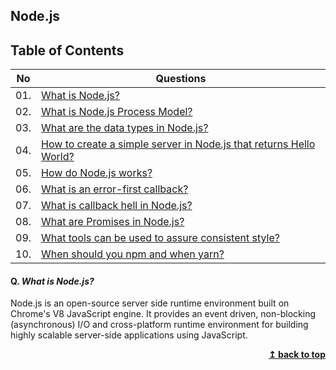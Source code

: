 ## Node.js 

## Table of Contents

|  No  |  Questions       |
|------|------------------|
| 01. |[What is Node.js?](#q-what-is-nodejs)|
| 02. |[What is Node.js Process Model?](#q-what-is-nodejs-process-model)|
| 03. |[What are the data types in Node.js?](#q-what-are-the-data-types-in-nodejs)|
| 04. |[How to create a simple server in Node.js that returns Hello World?](#q-how-to-create-a-simple-server-in-nodejs-that-returns-hello-world)|
| 05. |[How do Node.js works?](#q-how-do-nodejs-works)|
| 06. |[What is an error-first callback?](#q-what-is-an-error-first-callback)|
| 07. |[What is callback hell in Node.js?](#q-what-is-callback-hell-in-nodejs)|
| 08. |[What are Promises in Node.js?](#q-what-are-promises-in-nodejs)|
| 09. |[What tools can be used to assure consistent style?](#q-what-tools-can-be-used-to-assure-consistent-style)|
| 10. |[When should you npm and when yarn?](#q-when-should-you-npm-and-when-yarn)|

#### Q. ***What is Node.js?***
Node.js is an open-source server side runtime environment built on Chrome's V8 JavaScript engine. It provides an event driven, non-blocking (asynchronous) I/O and cross-platform runtime environment for building highly scalable server-side applications using JavaScript. 

<div align="right">
    <b><a href="#">↥ back to top</a></b>
</div>
